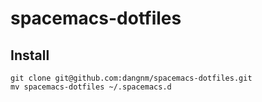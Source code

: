 # spacemacs-dotfiles
## Install
    git clone git@github.com:dangnm/spacemacs-dotfiles.git
    mv spacemacs-dotfiles ~/.spacemacs.d
